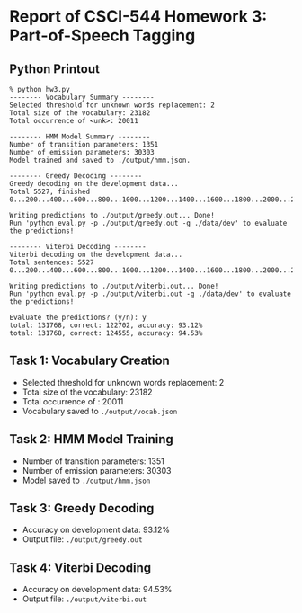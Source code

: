 # Report of CSCI-544 Homework 3: Part-of-Speech Tagging

## Python Printout

```
% python hw3.py
-------- Vocabulary Summary --------
Selected threshold for unknown words replacement: 2
Total size of the vocabulary: 23182
Total occurrence of <unk>: 20011

-------- HMM Model Summary --------
Number of transition parameters: 1351
Number of emission parameters: 30303
Model trained and saved to ./output/hmm.json.

-------- Greedy Decoding --------
Greedy decoding on the development data...
Total 5527, finished 0...200...400...600...800...1000...1200...1400...1600...1800...2000...2200...2400...2600...2800...3000...3200...3400...3600...3800...4000...4200...4400...4600...4800...5000...5200...5400...Done!

Writing predictions to ./output/greedy.out... Done!
Run 'python eval.py -p ./output/greedy.out -g ./data/dev' to evaluate the predictions!

-------- Viterbi Decoding --------
Viterbi decoding on the development data...
Total sentences: 5527
0...200...400...600...800...1000...1200...1400...1600...1800...2000...2200...2400...2600...2800...3000...3200...3400...3600...3800...4000...4200...4400...4600...4800...5000...5200...5400...Done!

Writing predictions to ./output/viterbi.out... Done!
Run 'python eval.py -p ./output/viterbi.out -g ./data/dev' to evaluate the predictions!

Evaluate the predictions? (y/n): y
total: 131768, correct: 122702, accuracy: 93.12%
total: 131768, correct: 124555, accuracy: 94.53%
```

## Task 1: Vocabulary Creation 
- Selected threshold for unknown words replacement: 2
- Total size of the vocabulary: 23182
- Total occurrence of <unk>: 20011
- Vocabulary saved to `./output/vocab.json`

## Task 2: HMM Model Training
- Number of transition parameters: 1351
- Number of emission parameters: 30303
- Model saved to `./output/hmm.json`

## Task 3: Greedy Decoding
- Accuracy on development data: 93.12%
- Output file: `./output/greedy.out`
  
## Task 4: Viterbi Decoding
- Accuracy on development data: 94.53%
- Output file: `./output/viterbi.out`
